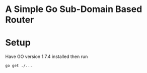 A Simple Go Sub-Domain Based Router
==

# Setup
Have GO version 1.7.4 installed then run
```
go get ./...
```


